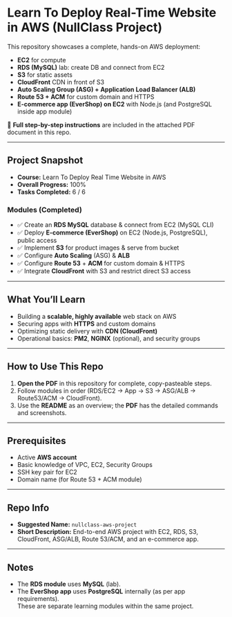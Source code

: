 # Learn To Deploy Real-Time Website in AWS (NullClass Project)

This repository showcases a complete, hands-on AWS deployment:
- **EC2** for compute
- **RDS (MySQL)** lab: create DB and connect from EC2
- **S3** for static assets
- **CloudFront** CDN in front of S3
- **Auto Scaling Group (ASG) + Application Load Balancer (ALB)**
- **Route 53 + ACM** for custom domain and HTTPS
- **E-commerce app (EverShop) on EC2** with Node.js (and PostgreSQL inside app module)

📄 **Full step-by-step instructions** are included in the attached PDF document in this repo.

---

## Project Snapshot
- **Course:** Learn To Deploy Real Time Website in AWS  
- **Overall Progress:** 100%  
- **Tasks Completed:** 6 / 6

### Modules (Completed)
- ✅ Create an **RDS MySQL** database & connect from EC2 (MySQL CLI)
- ✅ Deploy **E-commerce (EverShop)** on EC2 (Node.js, PostgreSQL), public access
- ✅ Implement **S3** for product images & serve from bucket
- ✅ Configure **Auto Scaling** (ASG) & **ALB**
- ✅ Configure **Route 53** + **ACM** for custom domain & HTTPS
- ✅ Integrate **CloudFront** with S3 and restrict direct S3 access

---

## What You’ll Learn
- Building a **scalable, highly available** web stack on AWS
- Securing apps with **HTTPS** and custom domains
- Optimizing static delivery with **CDN (CloudFront)**
- Operational basics: **PM2**, **NGINX** (optional), and security groups

---

## How to Use This Repo
1. **Open the PDF** in this repository for complete, copy-pasteable steps.
2. Follow modules in order (RDS/EC2 → App → S3 → ASG/ALB → Route53/ACM → CloudFront).
3. Use the **README** as an overview; the **PDF** has the detailed commands and screenshots.

---

## Prerequisites
- Active **AWS account**
- Basic knowledge of VPC, EC2, Security Groups
- SSH key pair for EC2
- Domain name (for Route 53 + ACM module)

---

## Repo Info
- **Suggested Name:** `nullclass-aws-project`
- **Short Description:** End-to-end AWS project with EC2, RDS, S3, CloudFront, ASG/ALB, Route 53/ACM, and an e-commerce app.

---

## Notes
- The **RDS module** uses **MySQL** (lab).
- The **EverShop app** uses **PostgreSQL** internally (as per app requirements).  
  These are separate learning modules within the same project.
